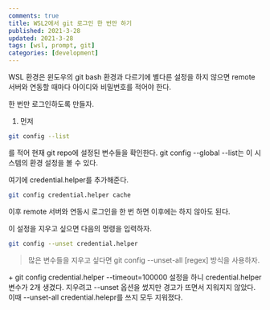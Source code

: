 ```yaml
---
comments: true
title: WSL2에서 git 로그인 한 번만 하기
published: 2021-3-28
updated: 2021-3-28
tags: [wsl, prompt, git]
categories: [development]
---
```


WSL 환경은 윈도우의 git bash 환경과 다르기에 별다른 설정을 하지 않으면 remote 서버와 연동할 때마다 아이디와 비밀번호를 적어야 한다.

한 번만 로그인하도록 만들자.

1) 먼저
```bash
git config --list
```
를 적어 현재 git repo에 설정된 변수들을 확인한다.
git config --global --list는 이 시스템의 환경 설정을 볼 수 있다.

여기에 credential.helper를 추가해준다.

```bash
git config credential.helper cache
```
이후 remote 서버와 연동시 로그인을 한 번 하면 이후에는 하지 않아도 된다.

이 설정을 지우고 싶으면 다음의 명령을 입력하자.
```bash
git config --unset credential.helper
```

> 많은 변수들을 지우고 싶다면 git config --unset-all [regex] 방식을 사용하자.

\+ git config credential.helper --timeout=100000 설정을 하니 credential.helper 변수가 2개 생겼다. 지우려고 --unset 옵션을 썼지만 경고가 뜨면서 지워지지 않았다. 이때 --unset-all credential.helepr를 쓰지 모두 지워졌다.
